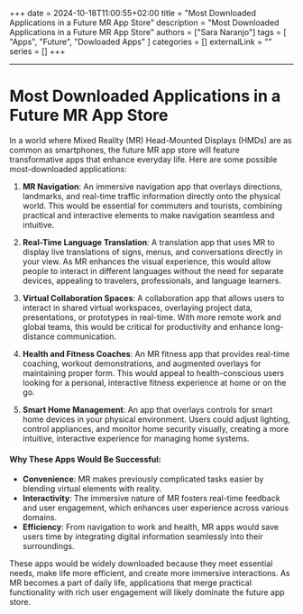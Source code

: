 +++ 
date = 2024-10-18T11:00:55+02:00
title = "Most Downloaded Applications in a Future MR App Store"
description = "Most Downloaded Applications in a Future MR App Store"
authors = ["Sara Naranjo"]
tags = [
    "Apps",
    "Future",
    "Dowloaded Apps"
    ]
categories = []
externalLink = ""
series = []
+++
___
# Most Downloaded Applications in a Future MR App Store
In a world where Mixed Reality (MR) Head-Mounted Displays (HMDs) are as common as smartphones, the future MR app store will feature transformative apps that enhance everyday life. Here are some possible most-downloaded applications:

1. **MR Navigation**: An immersive navigation app that overlays directions, landmarks, and real-time traffic information directly onto the physical world. This would be essential for commuters and tourists, combining practical and interactive elements to make navigation seamless and intuitive.

2. **Real-Time Language Translation**: A translation app that uses MR to display live translations of signs, menus, and conversations directly in your view. As MR enhances the visual experience, this would allow people to interact in different languages without the need for separate devices, appealing to travelers, professionals, and language learners.

3. **Virtual Collaboration Spaces**: A collaboration app that allows users to interact in shared virtual workspaces, overlaying project data, presentations, or prototypes in real-time. With more remote work and global teams, this would be critical for productivity and enhance long-distance communication.

4. **Health and Fitness Coaches**: An MR fitness app that provides real-time coaching, workout demonstrations, and augmented overlays for maintaining proper form. This would appeal to health-conscious users looking for a personal, interactive fitness experience at home or on the go.

5. **Smart Home Management**: An app that overlays controls for smart home devices in your physical environment. Users could adjust lighting, control appliances, and monitor home security visually, creating a more intuitive, interactive experience for managing home systems.

#### Why These Apps Would Be Successful:
- **Convenience**: MR makes previously complicated tasks easier by blending virtual elements with reality.
- **Interactivity**: The immersive nature of MR fosters real-time feedback and user engagement, which enhances user experience across various domains.
- **Efficiency**: From navigation to work and health, MR apps would save users time by integrating digital information seamlessly into their surroundings.

These apps would be widely downloaded because they meet essential needs, make life more efficient, and create more immersive interactions. As MR becomes a part of daily life, applications that merge practical functionality with rich user engagement will likely dominate the future app store.